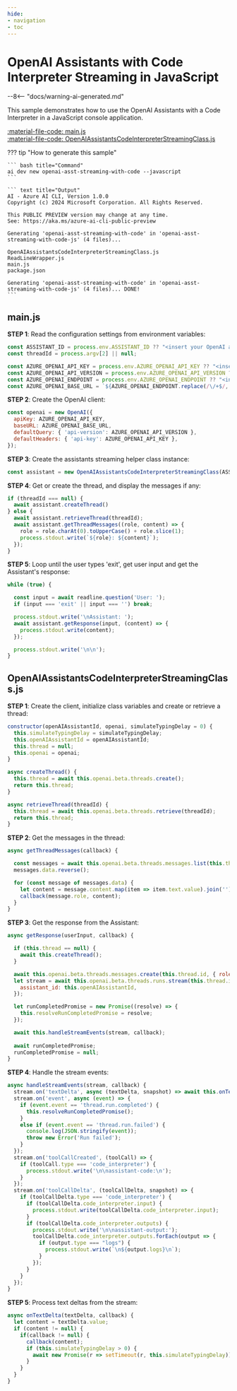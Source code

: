 ```yaml
---
hide:
- navigation
- toc
---
```

# OpenAI Assistants with Code Interpreter Streaming in JavaScript

--8<-- "docs/warning-ai-generated.md"

This sample demonstrates how to use the OpenAI Assistants with a Code Interpreter in a JavaScript console application.

[:material-file-code: main.js](./samples/openai-asst-streaming-with-code-js/main.js)  
[:material-file-code: OpenAIAssistantsCodeInterpreterStreamingClass.js](./samples/openai-asst-streaming-with-code-js/OpenAIAssistantsCodeInterpreterStreamingClass.js)  

??? tip "How to generate this sample"

    ``` bash title="Command"
    ai dev new openai-asst-streaming-with-code --javascript
    ```

    ``` text title="Output"
    AI - Azure AI CLI, Version 1.0.0
    Copyright (c) 2024 Microsoft Corporation. All Rights Reserved.

    This PUBLIC PREVIEW version may change at any time.
    See: https://aka.ms/azure-ai-cli-public-preview

    Generating 'openai-asst-streaming-with-code' in 'openai-asst-streaming-with-code-js' (4 files)...

    OpenAIAssistantsCodeInterpreterStreamingClass.js
    ReadLineWrapper.js
    main.js
    package.json

    Generating 'openai-asst-streaming-with-code' in 'openai-asst-streaming-with-code-js' (4 files)... DONE!
    ```


## main.js

**STEP 1**: Read the configuration settings from environment variables:

``` javascript title="main.js"
const ASSISTANT_ID = process.env.ASSISTANT_ID ?? "<insert your OpenAI assistant ID here>";
const threadId = process.argv[2] || null;

const AZURE_OPENAI_API_KEY = process.env.AZURE_OPENAI_API_KEY ?? "<insert your Azure OpenAI API key here>";
const AZURE_OPENAI_API_VERSION = process.env.AZURE_OPENAI_API_VERSION ?? "<insert your Azure OpenAI API version here>";
const AZURE_OPENAI_ENDPOINT = process.env.AZURE_OPENAI_ENDPOINT ?? "<insert your Azure OpenAI endpoint here>";
const AZURE_OPENAI_BASE_URL = `${AZURE_OPENAI_ENDPOINT.replace(/\/+$/, '')}/openai`;
```

**STEP 2**: Create the OpenAI client:

``` javascript title="main.js"
const openai = new OpenAI({
  apiKey: AZURE_OPENAI_API_KEY,
  baseURL: AZURE_OPENAI_BASE_URL,
  defaultQuery: { 'api-version': AZURE_OPENAI_API_VERSION },
  defaultHeaders: { 'api-key': AZURE_OPENAI_API_KEY },
});
```

**STEP 3**: Create the assistants streaming helper class instance:

``` javascript title="main.js"
const assistant = new OpenAIAssistantsCodeInterpreterStreamingClass(ASSISTANT_ID, openai);
```

**STEP 4**: Get or create the thread, and display the messages if any:

``` javascript title="main.js"
if (threadId === null) {
  await assistant.createThread()
} else {
  await assistant.retrieveThread(threadId);
  await assistant.getThreadMessages((role, content) => {
    role = role.charAt(0).toUpperCase() + role.slice(1);
    process.stdout.write(`${role}: ${content}`);
  });
}
```

**STEP 5**: Loop until the user types 'exit', get user input and get the Assistant's response:

``` javascript title="main.js"
while (true) {

  const input = await readline.question('User: ');
  if (input === 'exit' || input === '') break;

  process.stdout.write('\nAssistant: ');
  await assistant.getResponse(input, (content) => {
    process.stdout.write(content);
  });

  process.stdout.write('\n\n');
}
```

## OpenAIAssistantsCodeInterpreterStreamingClass.js

**STEP 1**: Create the client, initialize class variables and create or retrieve a thread:

``` javascript title="OpenAIAssistantsCodeInterpreterStreamingClass.js"
constructor(openAIAssistantId, openai, simulateTypingDelay = 0) {
  this.simulateTypingDelay = simulateTypingDelay;
  this.openAIAssistantId = openAIAssistantId;
  this.thread = null;
  this.openai = openai;
}

async createThread() {
  this.thread = await this.openai.beta.threads.create();
  return this.thread;
}

async retrieveThread(threadId) {
  this.thread = await this.openai.beta.threads.retrieve(threadId);
  return this.thread;
}
```

**STEP 2**: Get the messages in the thread:

``` javascript title="OpenAIAssistantsCodeInterpreterStreamingClass.js"
async getThreadMessages(callback) {

  const messages = await this.openai.beta.threads.messages.list(this.thread.id);
  messages.data.reverse();

  for (const message of messages.data) {
    let content = message.content.map(item => item.text.value).join('') + '\n\n';
    callback(message.role, content);
  }
}
```

**STEP 3**: Get the response from the Assistant:

``` javascript title="OpenAIAssistantsCodeInterpreterStreamingClass.js"
async getResponse(userInput, callback) {

  if (this.thread == null) {
    await this.createThread();
  }

  await this.openai.beta.threads.messages.create(this.thread.id, { role: "user", content: userInput });
  let stream = await this.openai.beta.threads.runs.stream(this.thread.id, {
    assistant_id: this.openAIAssistantId,
  });

  let runCompletedPromise = new Promise((resolve) => {
    this.resolveRunCompletedPromise = resolve;
  });

  await this.handleStreamEvents(stream, callback);
  
  await runCompletedPromise;
  runCompletedPromise = null;
}
```

**STEP 4**: Handle the stream events:

``` javascript title="OpenAIAssistantsCodeInterpreterStreamingClass.js"
async handleStreamEvents(stream, callback) {
  stream.on('textDelta', async (textDelta, snapshot) => await this.onTextDelta(textDelta, callback));
  stream.on('event', async (event) => {
    if (event.event == 'thread.run.completed') {
      this.resolveRunCompletedPromise();
    }
    else if (event.event == 'thread.run.failed') {
      console.log(JSON.stringify(event));
      throw new Error('Run failed');
    }
  });
  stream.on('toolCallCreated', (toolCall) => {
    if (toolCall.type === 'code_interpreter') {
      process.stdout.write('\n\nassistant-code:\n');
    }
  });
  stream.on('toolCallDelta', (toolCallDelta, snapshot) => {
    if (toolCallDelta.type === 'code_interpreter') {
      if (toolCallDelta.code_interpreter.input) {
        process.stdout.write(toolCallDelta.code_interpreter.input);
      }
      if (toolCallDelta.code_interpreter.outputs) {
        process.stdout.write('\n\nassistant-output:');
        toolCallDelta.code_interpreter.outputs.forEach(output => {
          if (output.type === "logs") {
            process.stdout.write(`\n${output.logs}\n`);
          }
        });
      }
    }
  });
}
```

**STEP 5**: Process text deltas from the stream:

``` javascript title="OpenAIAssistantsCodeInterpreterStreamingClass.js"
async onTextDelta(textDelta, callback) {
  let content = textDelta.value;
  if (content != null) {
    if(callback != null) {
      callback(content);
      if (this.simulateTypingDelay > 0) {
        await new Promise(r => setTimeout(r, this.simulateTypingDelay));
      }
    }
  }
}
```
